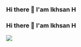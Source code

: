 ### Hi there 👋 I'am Ikhsan H

<!--
**Ikhsanheriyawan2404/ikhsanheriyawan2404** is a ✨ _special_ ✨ repository because its `README.md` (this file) appears on your GitHub profile.

Here are some ideas to get you started:

- 🔭 I’m currently working on ...
- 🌱 I’m currently learning ...
- 👯 I’m looking to collaborate on ...
- 🤔 I’m looking for help with ...
- 💬 Ask me about ...
- 📫 How to reach me: ...
- 😄 Pronouns: ...
- ⚡ Fun fact: ...
-->
### Hi there 👋 I'am Ikhsan H
<img align="left" src="https://ikhsanheriyawan24.vercel.app?username=ikhsanheriyawan2404&show_icons=true&hide_border=true" />

